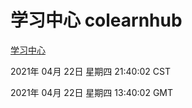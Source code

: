 # 学习中心 colearnhub
[学习中心](http://:56308/colearnhub/)

2021年 04月 22日 星期四 21:40:02 CST

2021年 04月 22日 星期四 13:40:02 GMT

